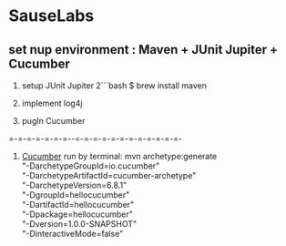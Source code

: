 # SauseLabs

## set nup environment : Maven + JUnit Jupiter + Cucumber 
1. setup JUnit Jupiter
2```bash
    $ brew install maven
  
3. implement log4j
4. pugIn Cucumber

=-=-=-=-=-=-=--=-=-=-=-=-=-=-=-=-=-=-=-
1. [Cucumber](https://cucumber.io/docs/guides/10-minute-tutorial/)
run by terminal:
mvn archetype:generate                      \
   "-DarchetypeGroupId=io.cucumber"           \
   "-DarchetypeArtifactId=cucumber-archetype" \
   "-DarchetypeVersion=6.8.1"               \
   "-DgroupId=hellocucumber"                  \
   "-DartifactId=hellocucumber"               \
   "-Dpackage=hellocucumber"                  \
   "-Dversion=1.0.0-SNAPSHOT"                 \
   "-DinteractiveMode=false"
